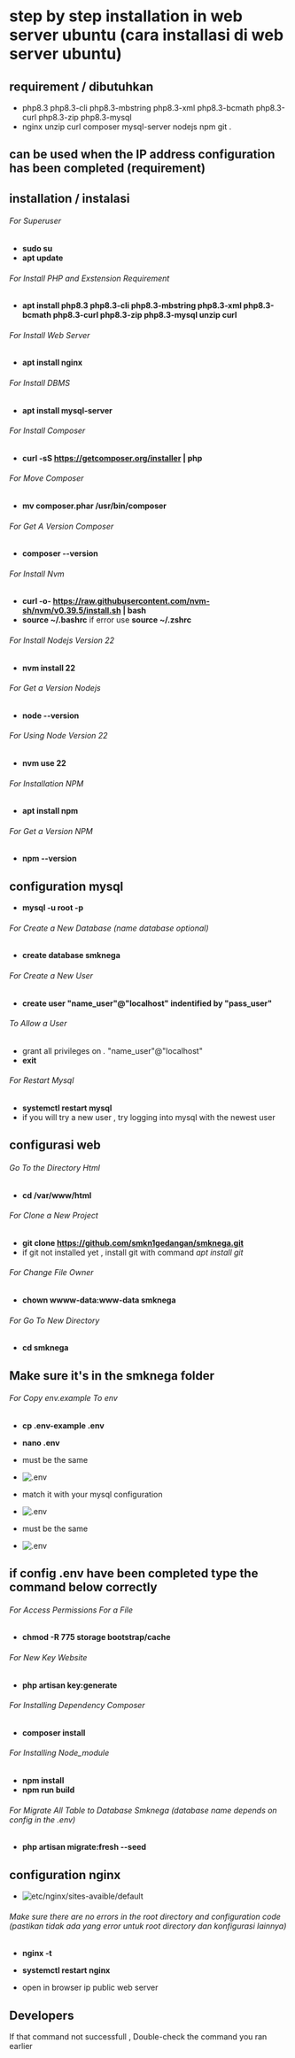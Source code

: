 # step by step installation in web server ubuntu (cara installasi di web server ubuntu)

## requirement / dibutuhkan

- php8.3 php8.3-cli php8.3-mbstring php8.3-xml php8.3-bcmath php8.3-curl php8.3-zip php8.3-mysql
- nginx unzip curl composer mysql-server nodejs npm git .

## can be used when the IP address configuration has been completed (requirement)
## installation / instalasi

###### For Superuser
- **sudo su** 
- **apt update**

###### For Install PHP and Exstension Requirement
- **apt install php8.3 php8.3-cli php8.3-mbstring php8.3-xml php8.3-bcmath php8.3-curl php8.3-zip php8.3-mysql unzip curl** 

######  For Install Web Server
- **apt install nginx** 

######  For Install DBMS
- **apt install mysql-server** 

###### For Install Composer
- **curl  -sS  https://getcomposer.org/installer | php** 

###### For Move Composer
- **mv composer.phar /usr/bin/composer** 

###### For Get A Version Composer
- **composer --version**  

###### For Install Nvm
- **curl  -o-  https://raw.githubusercontent.com/nvm-sh/nvm/v0.39.5/install.sh | bash** 
- **source  ~/.bashrc** if error use **source  ~/.zshrc**

###### For Install Nodejs Version 22
- **nvm install 22** 

###### For Get a Version Nodejs
- **node  --version**

###### For Using Node Version 22
- **nvm use 22** 

###### For Installation NPM
- **apt install npm** 

###### For Get a Version NPM
- **npm  --version** 

## configuration mysql

- **mysql -u root -p**

###### For Create a New Database (name database optional) 
- **create database smknega** 

###### For Create a New User
- **create user "name_user"@"localhost" indentified by "pass_user"** 

###### To Allow a User
- grant all privileges on *.* "name_user"@"localhost" 
- **exit**

###### For Restart Mysql
- **systemctl restart mysql** 
- if you will try a new user , try logging into mysql with the newest user


## configurasi web

###### Go To the Directory Html
- **cd /var/www/html** 

###### For Clone a New Project
- **git clone https://github.com/smkn1gedangan/smknega.git** 
- if git not installed yet , install git with command *apt install git*

###### For Change File Owner
- **chown wwww-data:www-data smknega** 

###### For Go To New Directory
- **cd smknega** 

## Make sure it's in the smknega folder 

###### For Copy env.example To env
- **cp .env-example .env** 
- **nano .env**

- must be the same
- ![.env](./github/env1.png)

- match it with your mysql configuration
- ![.env](./github/env2.png)

- must be the same
- ![.env](./github/env3.png)

## if config .env have been completed type the command below correctly

###### For Access Permissions For a File
- **chmod -R 775 storage bootstrap/cache** 

###### For New Key Website
- **php artisan key:generate** 

###### For Installing Dependency Composer
- **composer install** 

###### For Installing Node_module
- **npm install** 
- **npm run build**

###### For Migrate All Table to Database Smknega (database name depends on config in the .env)
- **php artisan migrate:fresh --seed** 

## configuration nginx

- ![etc/nginx/sites-avaible/default](./github/konfigurasi%20nginx.png)

###### Make sure there are no errors in the root directory and configuration code (pastikan tidak ada yang error untuk root directory dan konfigurasi lainnya)
- **nginx -t** 

- **systemctl restart nginx**

- open in browser ip public web server

## Developers

If that command not successfull , Double-check the command you ran earlier 

